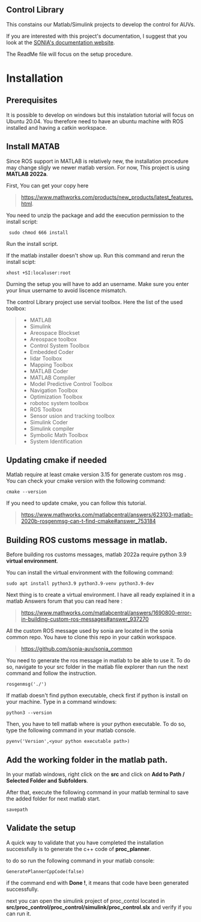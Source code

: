 ## Control Library
This constains our Matlab/Simulink projects to develop the control for AUVs.

If you are interested with this project's documentation, I suggest that you look at the [SONIA's documentation website](https://wiki.sonia.etsmtl.ca/en/software/Navigation-and-Control).

The ReadMe file will focus on the setup procedure.
# Installation
## Prerequisites 
It is possible to develop on windows but this instalation tutorial will focus on Ubuntu 20.04.
You therefore need to have an ubuntu machine with ROS installed and having a catkin workspace.

## Install MATAB
Since ROS support in MATLAB is relatively new, the installation procedure may change sligly we newer matlab version.
For now, This project is using **MATLAB 2022a**.

First, You can get your copy here

> https://www.mathworks.com/products/new_products/latest_features.html.

You need to unzip the package and add the execution permission to the install script:

` sudo chmod 666 install`

Run the install script.

If the matlab installer doesn't show up. Run this command and rerun the install scipt:

`xhost +SI:localuser:root`

Durning the setup you will have to add an username. Make sure you enter your linux username to avoid liscence mismatch.

The control Library project use servial toolbox. Here the list of the used toolbox:

> - MATLAB                                                
> - Simulink  
> - Areospace Blockset
> - Areospace toolbox                                          
> - Control System Toolbox                               
> - Embedded Coder    
> - lidar Toolbox
> - Mapping Toolbox                                   
> - MATLAB Coder
> - MATLAB Compiler
> - Model Predictive Control Toolbox                      
> - Navigation Toolbox                                    
> - Optimization Toolbox  
> - robotoc system toolbox                             
> - ROS Toolbox       
> - Sensor usion and tracking toolbox
> - Simulink Coder          
> - Simulink compiler
> - Symbolic Math Toolbox                             
> - System Identification                           

## Updating cmake if needed
Matlab require at least cmake version 3.15 for generate custom ros msg . You can check your cmake version with the following command:

`cmake --version`

If you need to update cmake, you can follow this tutorial.
> https://www.mathworks.com/matlabcentral/answers/623103-matlab-2020b-rosgenmsg-can-t-find-cmake#answer_753184

## Building ROS customs message in matlab.
Before building ros customs messages, matlab 2022a require python 3.9 **virtual environment**.

You can install the virtual environment with the following command:

`sudo apt install python3.9 python3.9-venv python3.9-dev`

Next thing is to create a virtual environment. I have all ready explained it in a matlab Answers forum that you can read here :

> https://www.mathworks.com/matlabcentral/answers/1690800-error-in-building-custom-ros-messages#answer_937270

All the custom ROS message used by sonia are located in the sonia common repo. You have to clone this repo in your catkin workspace.

> https://github.com/sonia-auv/sonia_common

You need to generate the ros message in matlab to be able to use it. To do so, navigate to your src folder in the matlab file explorer than run the next command and follow the instruction.

`rosgenmsg('./')`

If matlab doesn't find python executable, check first if python is install on your machine. Type in a command windows:

`python3 --version`

Then, you have to tell matlab where is your python executable. To do so, type the following command in your matlab console.

`pyenv('Version',<your python executable path>)`

## Add the working folder in the matlab path.
In your matlab windows, right click on the **src** and click on **Add to Path / Selected Folder and Subfolders**.

After that, execute the following command in your matlab terminal to save the added folder for next matlab start.

`savepath`

## Validate the setup 
A quick way to validate that you have completed the installation successfully is to generate the c++ code of **proc_planner**.

to do so run the following command in your matlab console:

`GeneratePlannerCppCode(false)`

if the command end with **Done !**, it means that code have been generated successfully.

next you can open the simulink project of proc_contol located in **src/proc_control/proc_control/simulink/proc_control.slx** and verify if you can run it.
